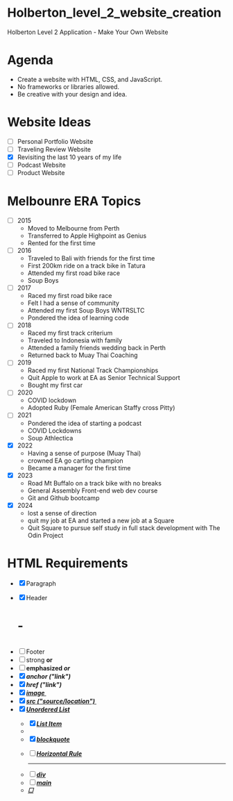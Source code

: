 # Holberton_level_2_website_creation

Holberton Level 2 Application - Make Your Own Website

# Agenda

- Create a website with HTML, CSS, and JavaScript.
- No frameworks or libraries allowed.
- Be creative with your design and idea.

# Website Ideas

- [ ] Personal Portfolio Website
- [ ] Traveling Review Website
- [x] Revisiting the last 10 years of my life
- [ ] Podcast Website
- [ ] Product Website

# Melbounre ERA Topics

- [ ] 2015
  - Moved to Melbourne from Perth
  - Transferred to Apple Highpoint as Genius
  - Rented for the first time
- [ ] 2016
  - Traveled to Bali with friends for the first time
  - First 200km ride on a track bike in Tatura
  - Attended my first road bike race
  - Soup Boys
- [ ] 2017
  - Raced my first road bike race
  - Felt I had a sense of community
  - Attended my first Soup Boys WNTRSLTC
  - Pondered the idea of learning code
- [ ] 2018
  - Raced my first track criterium
  - Traveled to Indonesia with family
  - Attended a family friends wedding back in Perth
  - Returned back to Muay Thai Coaching
- [ ] 2019
  - Raced my first National Track Championships
  - Quit Apple to work at EA as Senior Technical Support
  - Bought my first car
- [ ] 2020
  - COVID lockdown
  - Adopted Ruby (Female American Staffy cross Pitty)
- [ ] 2021
  - Pondered the idea of starting a podcast
  - COVID Lockdowns
  - Soup Athlectica
- [x] 2022
  - Having a sense of purpose (Muay Thai)
  - crowned EA go carting champion
  - Became a manager for the first time
- [x] 2023
  - Road Mt Buffalo on a track bike with no breaks
  - General Assembly Front-end web dev course
  - Git and Github bootcamp
- [x] 2024
  - lost a sense of direction
  - quit my job at EA and started a new job at a Square
  - Quit Square to pursue self study in full stack development with The Odin Project

# HTML Requirements

- [x] Paragraph <p>
- [x] Header <h1> - <h6>
- [ ] Footer <footer>
- [ ] strong <strong> or <b>
- [ ] emphasized <em> or <i>
- [x] anchor ("link") <a>
- [x] href ("link") <a href="">
- [x] image <img>
- [x] src ("source/location") <img src="">
- [x] Unordered List <ul>
- [x] List Item <li>
- [x] blockquote <blockquote>
- [ ] Horizontal Rule <hr>
- [ ] div <div>
- [ ] main <main>
- [ ]
